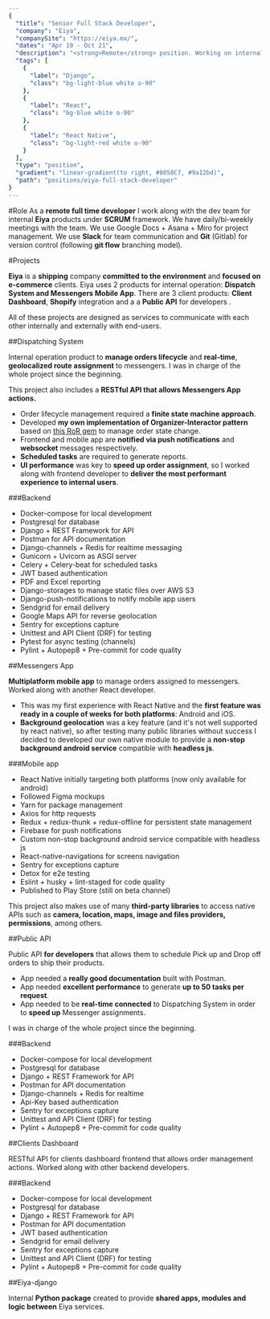 ```yaml
---
{
  "title": "Senior Full Stack Developer",
  "company": "Eiya",
  "companySite": "https://eiya.mx/",
  "dates": "Apr 19 - Oct 21",
  "description": "<strong>Remote</strong> position. Working on internal and client products. Development stacks: <strong>Django</strong>, <strong>React</strong> and <strong>React Native</strong>.",
  "tags": [
    {
      "label": "Django",
      "class": "bg-light-blue white o-90"
    },
    {
      "label": "React",
      "class": "bg-blue white o-90"
    },
    {
      "label": "React Native",
      "class": "bg-light-red white o-90"
    }
  ],
  "type": "position",
  "gradient": "linear-gradient(to right, #8058C7, #9a12bd)",
  "path": "positions/eiya-full-stack-developer"
}
---
```

#Role
As a **remote full time developer** I work along with the dev team for internal **Eiya** products under **SCRUM** framework. We have daily/bi-weekly meetings with the team. We use Google Docs + Asana + Miro for project management. We use **Slack** for team communication and **Git** (Gitlab) for version control (following **git flow** branching model).

#Projects

**Eiya** is a **shipping** company **committed to the environment** and **focused on e-commerce** clients. Eiya uses 2 products for internal operation: **Dispatch System and Messengers Mobile App**. There are 3 client products: **Client Dashboard**, **Shopify** integration and a a **Public API** for developers .

All of these projects are designed as services to communicate with each other internally and externally with end-users.

##Dispatching System

Internal operation product to **manage orders lifecycle** and **real-time**, **geolocalized route assignment** to messengers. I was in charge of the whole project since the beginning.

This project also includes a **RESTful API that allows Messengers App actions.**

<ul class="challenges">
  <li>Order lifecycle management required a <strong>finite state machine approach</strong>.</li>
  <li>Developed <strong>my own implementation of Organizer-Interactor pattern</strong> based on <a href="https://github.com/collectiveidea/interactor">this RoR gem</a> to manage order state change.</li>
  <li>Frontend and mobile app are <strong>notified via push notifications</strong> and <strong>websocket</strong> messages respectively.</li>
  <li><strong>Scheduled tasks</strong> are required to generate reports.</li>
  <li><strong>UI performance</strong> was key to <strong>speed up order assignment</strong>, so I worked along with frontend developer to <strong>deliver the most performant experience to internal users</strong>.</li>
</ul>


###Backend
- Docker-compose for local development
- Postgresql for database
- Django + REST Framework for API
- Postman for API documentation
- Django-channels + Redis for realtime messaging
- Gunicorn + Uvicorn as ASGI server
- Celery + Celery-beat for scheduled tasks
- JWT based authentication
- PDF and Excel reporting
- Django-storages to manage static files over AWS S3
- Django-push-notifications to notify mobile app users
- Sendgrid for email delivery
- Google Maps API for reverse geolocation
- Sentry for exceptions capture
- Unittest and API Client (DRF) for testing
- Pytest for async testing (channels)
- Pylint + Autopep8 + Pre-commit for code quality

##Messengers App

**Multiplatform mobile app** to manage orders assigned to messengers. Worked along with another React developer.

<ul class="challenges">
  <li>This was my first experience with React Native and the <strong>first feature was ready in a couple of weeks for both platforms</strong>: Android and iOS.</li>
  <li><strong>Background geolocation</strong> was a key feature (and it's not well supported by react native), so after testing many public libraries without success I decided to developed our own native module to provide a <strong>non-stop background android service</strong> compatible with <strong>headless js</strong>.</li>
</ul>

###Mobile app

- React Native initially targeting both platforms (now only available for android)
- Followed Figma mockups
- Yarn for package management
- Axios for http requests
- Redux + redux-thunk + redux-offline for persistent state management
- Firebase for push notifications
- Custom non-stop background android service compatible with headless js
- React-native-navigations for screens navigation
- Sentry for exceptions capture
- Detox for e2e testing
- Eslint + husky + lint-staged for code quality
- Published to Play Store (still on beta channel)

This project also makes use of many **third-party libraries** to access native APIs such as **camera, location, maps, image and files providers, permissions**, among others.

##Public API

Public API **for developers** that allows them to schedule Pick up and Drop off orders to ship their products.

<ul class="challenges">
  <li>App needed a <strong>really good documentation</strong> built with Postman.</li>
  <li>App needed <strong>excellent performance</strong> to generate <strong>up to 50 tasks per request</strong>.</li>
  <li>App needed to be <strong>real-time connected</strong> to Dispatching System in order to <strong>speed up</strong> Messenger assignments.</li>
</ul>

I was in charge of the whole project since the beginning.

###Backend

- Docker-compose for local development
- Postgresql for database
- Django + REST Framework for API
- Postman for API documentation
- Django-channels + Redis for realtime
- Api-Key based authentication
- Sentry for exceptions capture
- Unittest and API Client (DRF) for testing
- Pylint + Autopep8 + Pre-commit for code quality

##Clients Dashboard

RESTful API for clients dashboard frontend that allows order management actions. Worked along with other backend developers.

###Backend
- Docker-compose for local development
- Postgresql for database
- Django + REST Framework for API
- Postman for API documentation
- JWT based authentication
- Sendgrid for email delivery
- Sentry for exceptions capture
- Unittest and API Client (DRF) for testing
- Pylint + Autopep8 + Pre-commit for code quality

##Eiya-django

Internal **Python package** created to provide **shared apps, modules and logic between** Eiya services.